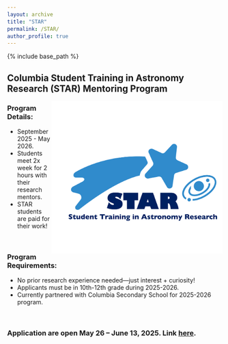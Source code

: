 ```yaml
---
layout: archive
title: "STAR"
permalink: /STAR/
author_profile: true
---
```


{% include base_path %}

## Columbia Student Training in Astronomy Research (STAR) Mentoring Program
<img align="right" src="../images/STAR_logo.png" width=400>

### Program Details:<br>
- September 2025 - May 2026.<br>
- Students meet 2x week for 2 hours with their research mentors.<br>
- STAR students are paid for their work!<br>
<br>

### Program Requirements:<br> 
- No prior research experience needed—just interest + curiosity!<br>
- Applicants must be in 10th-12th grade during 2025-2026.<br>
- Currently partnered with Columbia Secondary School for 2025-2026 program.<br>
<br>

### Application are open May 26 – June 13, 2025. Link [here](https://forms.gle/bWBH8LMW5eBWbk7v8).






